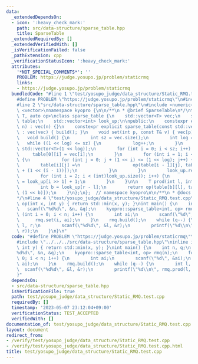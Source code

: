 ```yaml
---
data:
  _extendedDependsOn:
  - icon: ':heavy_check_mark:'
    path: src/data-structure/sparse_table.hpp
    title: SparseTable
  _extendedRequiredBy: []
  _extendedVerifiedWith: []
  _isVerificationFailed: false
  _pathExtension: cpp
  _verificationStatusIcon: ':heavy_check_mark:'
  attributes:
    '*NOT_SPECIAL_COMMENTS*': ''
    PROBLEM: https://judge.yosupo.jp/problem/staticrmq
    links:
    - https://judge.yosupo.jp/problem/staticrmq
  bundledCode: "#line 1 \"test/yosupo_judge/data_structure/Static_RMQ.test.cpp\"\n\
    #define PROBLEM \"https://judge.yosupo.jp/problem/staticrmq\"\n#include <iostream>\n\
    #line 2 \"src/data-structure/sparse_table.hpp\"\n#include <numeric>\n#include\
    \ <vector>\nnamespace kyopro {\n\n/**\n * @brief SparseTable\n*/\ntemplate <class\
    \ T, auto op>\nclass sparse_table {\n    std::vector<T> vec;\n    std::vector<std::vector<T>>\
    \ table;\n    std::vector<int> look_up;\n\npublic:\n    constexpr explicit sparse_table(int\
    \ n) : vec(n) {}\n    constexpr explicit sparse_table(const std::vector<T>& vec)\
    \ : vec(vec) { build(); }\n    void set(int p, const T& v) { vec[p] = v; }\n \
    \   void build() {\n        int sz = vec.size();\n        int log = 0;\n     \
    \   while ((1 << log) <= sz) {\n            log++;\n        }\n        table.assign(log,\
    \ std::vector<T>(1 << log));\n        for (int i = 0; i < sz; i++) {\n       \
    \     table[0][i] = vec[i];\n        }\n        for (int i = 1; i < log; i++)\
    \ {\n            for (int j = 0; j + (1 << i) <= (1 << log); j++) {\n        \
    \        table[i][j] =\n                    op(table[i - 1][j], table[i - 1][j\
    \ + (1 << (i - 1))]);\n            }\n        }\n        look_up.resize(sz + 1);\n\
    \        for (int i = 2; i < (int)look_up.size(); i++) {\n            look_up[i]\
    \ = look_up[i >> 1] + 1;\n        }\n    }\n\n    T prod(int l, int r) const {\n\
    \        int b = look_up[r - l];\n        return op(table[b][l], table[b][r -\
    \ (1 << b)]);\n    }\n};\n};  // namespace kyopro\n\n/**\n * @docs docs/data-structure/sparse_table.md\n\
    */\n#line 4 \"test/yosupo_judge/data_structure/Static_RMQ.test.cpp\"\ninline int\
    \ op(int x, int y) { return std::min(x, y); }\nint main() {\n    int n, q;\n \
    \   scanf(\"%d%d\", &n, &q);\n    kyopro::sparse_table<int, op> rmq(n);\n    for\
    \ (int i = 0; i < n; i++) {\n        int ai;\n        scanf(\"%d\", &ai);\n  \
    \      rmq.set(i, ai);\n    }\n    rmq.build();\n    while (q--) {\n        int\
    \ l, r;\n        scanf(\"%d%d\", &l, &r);\n        printf(\"%d\\n\", rmq.prod(l,\
    \ r));\n    }\n}\n"
  code: "#define PROBLEM \"https://judge.yosupo.jp/problem/staticrmq\"\n#include <iostream>\n\
    #include \"../../../src/data-structure/sparse_table.hpp\"\ninline int op(int x,\
    \ int y) { return std::min(x, y); }\nint main() {\n    int n, q;\n    scanf(\"\
    %d%d\", &n, &q);\n    kyopro::sparse_table<int, op> rmq(n);\n    for (int i =\
    \ 0; i < n; i++) {\n        int ai;\n        scanf(\"%d\", &ai);\n        rmq.set(i,\
    \ ai);\n    }\n    rmq.build();\n    while (q--) {\n        int l, r;\n      \
    \  scanf(\"%d%d\", &l, &r);\n        printf(\"%d\\n\", rmq.prod(l, r));\n    }\n\
    }"
  dependsOn:
  - src/data-structure/sparse_table.hpp
  isVerificationFile: true
  path: test/yosupo_judge/data_structure/Static_RMQ.test.cpp
  requiredBy: []
  timestamp: '2023-05-07 23:12:04+09:00'
  verificationStatus: TEST_ACCEPTED
  verifiedWith: []
documentation_of: test/yosupo_judge/data_structure/Static_RMQ.test.cpp
layout: document
redirect_from:
- /verify/test/yosupo_judge/data_structure/Static_RMQ.test.cpp
- /verify/test/yosupo_judge/data_structure/Static_RMQ.test.cpp.html
title: test/yosupo_judge/data_structure/Static_RMQ.test.cpp
---
```

